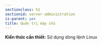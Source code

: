 ```yaml
---
sectionclass: h1
sectionid: server-administration
is-parent: yes
title: Quản trị máy chủ
---
```


**Kiến thức cần thiết:** Sử dụng dòng lệnh Linux